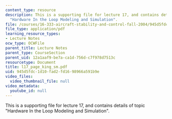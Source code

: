 ```yaml
---
content_type: resource
description: This is a supporting file for lecture 17, and contains details of topic
  "Hardware In the Loop Modeling and Simulation".
file: /courses/16-333-aircraft-stability-and-control-fall-2004/945d5fdc1d10fad2fd1698966a591b9e_l17_page_king_sm.pdf
file_type: application/pdf
learning_resource_types:
- Lecture Notes
ocw_type: OCWFile
parent_title: Lecture Notes
parent_type: CourseSection
parent_uid: 12a1aaf9-be7a-ca1d-756d-c7f978d7513c
resourcetype: Document
title: l17_page_king_sm.pdf
uid: 945d5fdc-1d10-fad2-fd16-98966a591b9e
video_files:
  video_thumbnail_file: null
video_metadata:
  youtube_id: null
---
```

This is a supporting file for lecture 17, and contains details of topic "Hardware In the Loop Modeling and Simulation".

